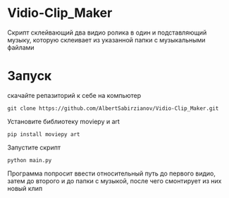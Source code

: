 # Vidio-Clip_Maker
Скрипт склейвающий два видио ролика в один и подставляющий музыку, которую склеивает из указанной папки с музыкальными файлами
# Запуск
скачайте репазиторий к себе на компьютер
```command line
git clone https://github.com/AlbertSabirzianov/Vidio-Clip_Maker.git
```
Установите библиотеку moviepy и art
```command line
pip install moviepy art
```
Запустите скрипт
```command line
python main.py
```
Программа попросит ввести относительный путь до первого видио, затем до второго и до папки с музыкой, после чего смонтирует из них новый клип

